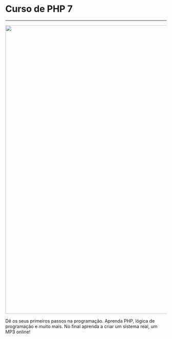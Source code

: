 # Curso  de PHP 7

<hr>
<p align="center">
 <img width="900px" src="https://arquivo.devmedia.com.br/cursos/imagem/curso_introducao-ao-php_2171.png" />
</p>

Dê os seus primeiros passos na programação. Aprenda PHP, lógica de programação e muito mais. No final aprenda a criar um sistema real, um MP3 online!
